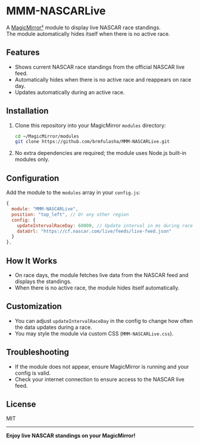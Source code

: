 # MMM-NASCARLive

A [MagicMirror²](https://magicmirror.builders/) module to display live NASCAR race standings.  
The module automatically hides itself when there is no active race.

## Features

- Shows current NASCAR race standings from the official NASCAR live feed.
- Automatically hides when there is no active race and reappears on race day.
- Updates automatically during an active race.

## Installation

1. Clone this repository into your MagicMirror `modules` directory:

   ```sh
   cd ~/MagicMirror/modules
   git clone https://github.com/brmfulasha/MMM-NASCARLive.git
   ```

2. No extra dependencies are required; the module uses Node.js built-in modules only.

## Configuration

Add the module to the `modules` array in your `config.js`:

```javascript
{
  module: "MMM-NASCARLive",
  position: "top_left", // Or any other region
  config: {
    updateIntervalRaceDay: 60000, // Update interval in ms during race
    dataUrl: "https://cf.nascar.com/live/feeds/live-feed.json"
  }
},
```

## How It Works

- On race days, the module fetches live data from the NASCAR feed and displays the standings.
- When there is no active race, the module hides itself automatically.

## Customization

- You can adjust `updateIntervalRaceDay` in the config to change how often the data updates during a race.
- You may style the module via custom CSS (`MMM-NASCARLive.css`).

## Troubleshooting

- If the module does not appear, ensure MagicMirror is running and your config is valid.
- Check your internet connection to ensure access to the NASCAR live feed.

## License

MIT

---

**Enjoy live NASCAR standings on your MagicMirror!**
